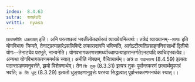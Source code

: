 ```yaml
---
index:  8.4.63
sutra:  शश्छोऽटि
vritti:  nyasa
---
```


`छत्वममीति धक्तव्यण्` इति। अमि परतश्छत्वं भवतीत्येतदर्थरूपं व्याख्येयमित्यर्थः। तत्रेदं व्याख्यानम्--`शश्छः` इति योगविभागः क्रियते, तेनाट्प्रत्याहारेऽसन्निविष्टे लकारादावपि भविष्यति, अतोऽटीत्यतिप्रसङ्गनिरासार्थो द्वितीयो योगः--तेनाट्येव परभूते, नान्यनेति। योगवभागकरणसामर्थ्याच्चाम्प्रत्याहारान्तर्गतेऽनट्यदि क्वचिद्भवत्येव। अन्यथा योगविभागकरणमनर्थकं स्यात्। अमीति नोक्तम्, वैचित्र्यार्थम्। अत्र `वा पदान्तस्य` (8.4.59) इत्यतः पदान्तग्रहणमनुवर्त्तते, झयो विशेषणार्थम्। तेन `शि तुक्` (8.3.31) इत्यत्र तुकः पूर्वान्तकरणं छत्वार्थमुपपन्नं भवति; `डः सि धुट्` (8.3.29) इत्यतो धुङ्ग्रहणानुवृत्तेः परस्या सिद्धत्वात् पूर्वान्तकरणमनर्थकं स्यात्।।

